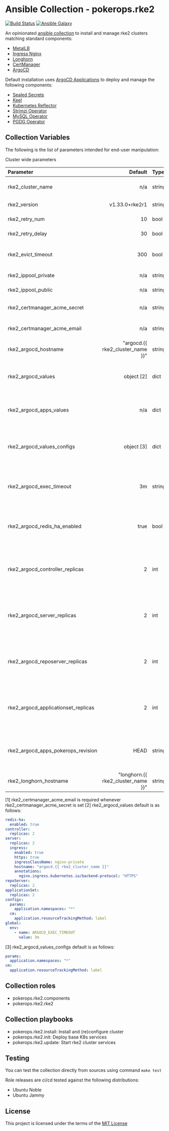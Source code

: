 # Ansible Collection - pokerops.rke2

[![Build Status](https://github.com/pokerops/ansible-collection-rke2/actions/workflows/molecule.yml/badge.svg)](https://github.com/pokerops/ansible-collection-rke2/actions/wofklows/molecule.yml)
[![Ansible Galaxy](http://img.shields.io/badge/ansible--galaxy-pokerops.rke2-blue.svg)](https://galaxy.ansible.com/ui/repo/published/pokerops/rke2/)

An opinionated [ansible collection](https://galaxy.ansible.com/ui/repo/published/pokerops/rke2/) to install and manage rke2 clusters matching standard components:

- [MetalLB](https://metallb.universe.tf/)
- [Ingress Nginx](https://kubernetes.github.io/ingress-nginx/)
- [Longhorn](https://longhorn.io/)
- [CertManager](https://cert-manager.io/docs/)
- [ArgoCD](https://argo-cd.readthedocs.io/en/stable/)

Default installation uses [ArgoCD Applications](https://argo-cd.readthedocs.io/en/stable/user-guide/auto_sync/) to deploy and manage the following components:

- [Sealed Secrets](https://github.com/bitnami-labs/sealed-secrets)
- [Keel](https://keel.sh/)
- [Kubernetes Reflector](https://github.com/emberstack/kubernetes-reflector)
- [Strimzi Operator](https://strimzi.io/)
- [MySQL Operator](https://github.com/mysql/mysql-operator)
- [PGDG Operator](https://github.com/cloudnative-pg/cloudnative-pg)

## Collection Variables

The following is the list of parameters intended for end-user manipulation:

Cluster wide parameters

| Parameter                           |                            Default | Type   | Description                                                              | Required |
| :---------------------------------- | ---------------------------------: | :----- | :----------------------------------------------------------------------- | :------- |
| rke2_cluster_name                   |                                n/a | string | Cluster name, immutable after creation                                   | yes      |
| rke2_version                        |                     v1.33.0+rke2r1 | string | RKE2 version to deploy                                                   | no       |
| rke2_retry_num                      |                                 10 | bool   | Max number of task retries                                               | no       |
| rke2_retry_delay                    |                                 30 | bool   | Task delay on retries                                                    | no       |
| rke2_evict_timeout                  |                                300 | bool   | Node drain eviction timeout in seconds                                   | no       |
| rke2_ippool_private                 |                                n/a | string | Private IP pool CIDR                                                     | yes      |
| rke2_ippool_public                  |                                n/a | string | Public IP pool CIDR                                                      | no       |
| rke2_certmanager_acme_secret        |                                n/a | string | Secret name for ACME challenge                                           | no       |
| rke2_certmanager_acme_email         |                                n/a | string | Email for ACME challenge                                                 | no [1]   |
| rke2_argocd_hostname                |   "argocd.{{ rke2_cluster_name }}" | string | ArgoCD hostname                                                          | no       |
| rke2_argocd_values                  |                         object [2] | dict   | Helm chart values for ArgoCD Applications chart                          | no       |
| rke2_argocd_apps_values             |                                n/a | dict   | Helm chart varlues for ArgoCD Applications chart                         | no       |
| rke2_argocd_values_configs          |                         object [3] | dict   | ArgoCD configs, override for default ArgoCD chart values                 | no       |
| rke2_argocd_exec_timeout            |                                 3m | string | ArgoCD exec timeout, override for default ArgoCD chart values            | no       |
| rke2_argocd_redis_ha_enabled        |                               true | bool   | ArgoCD Redis HA toggle, override for default ArgoCD chart values         | no       |
| rke2_argocd_controller_replicas     |                                  2 | int    | ArgoCD controller replicas, override for default ArgoCD chart values     | no       |
| rke2_argocd_server_replicas         |                                  2 | int    | ArgoCD server replicas, override for default ArgoCD chart values         | no       |
| rke2_argocd_reposerver_replicas     |                                  2 | int    | ArgoCD repo server replicas, override for default ArgoCD chart values    | no       |
| rke2_argocd_applicationset_replicas |                                  2 | int    | ArgoCD applicationset replicas, override for default ArgoCD chart values | no       |
| rke2_argocd_apps_pokerops_revision  |                               HEAD | string | PokerOps ArgoCD revision, used to deploy base cluster assets             | no       |
| rke2_longhorn_hostname              | "longhorn.{{ rke2_cluster_name }}" | string | Longhorn UI hostname                                                     | no       |

[1] rke2_certmanager_acme_email is required whenever rke2_certmanager_acme_secret is set
[2] rke2_argocd_values default is as follows:

```yaml
redis-ha:
  enabled: true
controller:
  replicas: 2
server:
  replicas: 2
  ingress:
    enabled: true
    https: true
    ingressClassName: nginx-private
    hostname: "argocd.{{ rke2_cluster_name }}"
    annotations:
      nginx.ingress.kubernetes.io/backend-protocol: "HTTPS"
repoServer:
  replicas: 2
applicationSet:
  replicas: 2
configs:
  params:
    application.namespaces: "*"
  cm:
    application.resourceTrackingMethod: label
global:
  env:
    - name: ARGOCD_EXEC_TIMEOUT
      value: 3m
```

[3] rke2_argocd_values_configs default is as follows:

```yaml
params:
  application.namespaces: "*"
cm:
  application.resourceTrackingMethod: label
```

## Collection roles

- pokerops.rke2.components
- pokerops.rke2.rke2

## Collection playbooks

- pokerops.rke2.install: Install and (re)configure cluster
- pokerops.rke2.init: Deploy base K8s services
- pokerops.rke2.update: Start rke2 cluster services

## Testing

You can test the collection directly from sources using command `make test`

Role releases are ci/cd tested against the following distributions:

- Ubuntu Noble
- Ubuntu Jammy

## License

This project is licensed under the terms of the [MIT License](https://opensource.org/license/mit)
